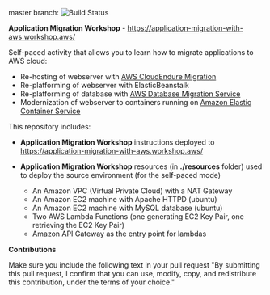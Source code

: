 master branch: ![Build Status](https://codebuild.us-west-2.amazonaws.com/badges?uuid=eyJlbmNyeXB0ZWREYXRhIjoiWDdPMHZ6TWUxUTZ5YnoyOVJmblJmdEZ1UDAvMEF0MG0vK2ozMTQvNXFlcDkvWVA1WUFISG9mZWxLeWl6bStJcTY3Z3JRMjlxdDJWT3k1OXBpMUFRVnNZPSIsIml2UGFyYW1ldGVyU3BlYyI6IlVzUVRXSXZvS0NRM2MrMEUiLCJtYXRlcmlhbFNldFNlcmlhbCI6MX0%3D&branch=master)

**Application Migration Workshop** - https://application-migration-with-aws.workshop.aws/

Self-paced activity that allows you to learn how to migrate applications to AWS cloud:  
  - Re-hosting of webserver with [AWS CloudEndure Migration](https://aws.amazon.com/cloudendure-migration/)  
  - Re-platforming of webserver with ElasticBeanstalk
  - Re-platforming of database with [AWS Database Migration Service](https://aws.amazon.com/dms/)  
  - Modernization of webserver to containers running on [Amazon Elastic Container Service](https://aws.amazon.com/ecs/)   

This repository includes:
 - **Application Migration Workshop** instructions deployed to https://application-migration-with-aws.workshop.aws/
 - **Application Migration Workshop** resources (in **./resources** folder) used to deploy the source environment (for the self-paced mode)   
 
   - An Amazon VPC (Virtual Private Cloud) with a NAT Gateway
   - An Amazon EC2 machine with Apache HTTPD (ubuntu)  
   - An Amazon EC2 machine with MySQL database (ubuntu)   
   - Two AWS Lambda Functions (one generating EC2 Key Pair, one retrieving the EC2 Key Pair)   
   - Amazon API Gateway as the entry point for lambdas   

**Contributions**

Make sure you include the following text in your pull request "By submitting this pull request, I confirm that you can use, modify, copy, and redistribute this contribution, under the terms of your choice."
